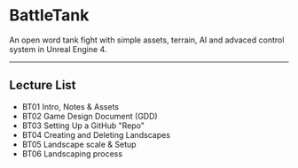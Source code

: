 # BattleTank
An open word tank fight with simple assets, terrain, AI and advaced control system in Unreal Engine 4. 

---

## Lecture List
* BT01 Intro, Notes & Assets
* BT02 Game Design Document (GDD)
* BT03 Setting Up a GitHub "Repo" 
* BT04 Creating and Deleting Landscapes
* BT05 Landscape scale & Setup
* BT06 Landscaping process
